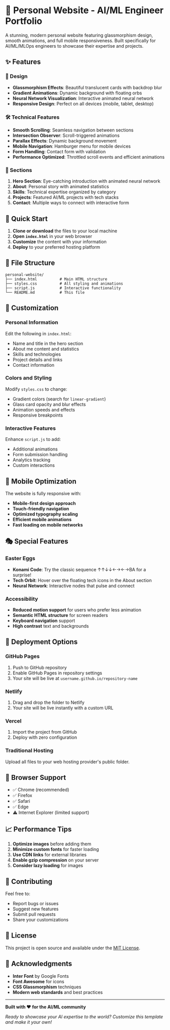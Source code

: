 # 🚀 Personal Website - AI/ML Engineer Portfolio

A stunning, modern personal website featuring glassmorphism design, smooth animations, and full mobile responsiveness. Built specifically for AI/ML/MLOps engineers to showcase their expertise and projects.

## ✨ Features

### 🎨 Design
- **Glassmorphism Effects**: Beautiful translucent cards with backdrop blur
- **Gradient Animations**: Dynamic background with floating orbs
- **Neural Network Visualization**: Interactive animated neural network
- **Responsive Design**: Perfect on all devices (mobile, tablet, desktop)

### 🛠️ Technical Features
- **Smooth Scrolling**: Seamless navigation between sections
- **Intersection Observer**: Scroll-triggered animations
- **Parallax Effects**: Dynamic background movement
- **Mobile Navigation**: Hamburger menu for mobile devices
- **Form Handling**: Contact form with validation
- **Performance Optimized**: Throttled scroll events and efficient animations

### 🎯 Sections
1. **Hero Section**: Eye-catching introduction with animated neural network
2. **About**: Personal story with animated statistics
3. **Skills**: Technical expertise organized by category
4. **Projects**: Featured AI/ML projects with tech stacks
5. **Contact**: Multiple ways to connect with interactive form

## 🚀 Quick Start

1. **Clone or download** the files to your local machine
2. **Open `index.html`** in your web browser
3. **Customize** the content with your information
4. **Deploy** to your preferred hosting platform

## 📁 File Structure

```
personal-website/
├── index.html          # Main HTML structure
├── styles.css          # All styling and animations
├── script.js           # Interactive functionality
└── README.md           # This file
```

## 🎨 Customization

### Personal Information
Edit the following in `index.html`:
- Name and title in the hero section
- About me content and statistics
- Skills and technologies
- Project details and links
- Contact information

### Colors and Styling
Modify `styles.css` to change:
- Gradient colors (search for `linear-gradient`)
- Glass card opacity and blur effects
- Animation speeds and effects
- Responsive breakpoints

### Interactive Features
Enhance `script.js` to add:
- Additional animations
- Form submission handling
- Analytics tracking
- Custom interactions

## 📱 Mobile Optimization

The website is fully responsive with:
- **Mobile-first design approach**
- **Touch-friendly navigation**
- **Optimized typography scaling**
- **Efficient mobile animations**
- **Fast loading on mobile networks**

## 🎭 Special Features

### Easter Eggs
- **Konami Code**: Try the classic sequence ↑↑↓↓←→←→BA for a surprise!
- **Tech Orbit**: Hover over the floating tech icons in the About section
- **Neural Network**: Interactive nodes that pulse and connect

### Accessibility
- **Reduced motion support** for users who prefer less animation
- **Semantic HTML structure** for screen readers
- **Keyboard navigation** support
- **High contrast** text and backgrounds

## 🚀 Deployment Options

### GitHub Pages
1. Push to GitHub repository
2. Enable GitHub Pages in repository settings
3. Your site will be live at `username.github.io/repository-name`

### Netlify
1. Drag and drop the folder to Netlify
2. Your site will be live instantly with a custom URL

### Vercel
1. Import the project from GitHub
2. Deploy with zero configuration

### Traditional Hosting
Upload all files to your web hosting provider's public folder.

## 🔧 Browser Support

- ✅ Chrome (recommended)
- ✅ Firefox
- ✅ Safari
- ✅ Edge
- ⚠️ Internet Explorer (limited support)

## 📈 Performance Tips

1. **Optimize images** before adding them
2. **Minimize custom fonts** for faster loading
3. **Use CDN links** for external libraries
4. **Enable gzip compression** on your server
5. **Consider lazy loading** for images

## 🤝 Contributing

Feel free to:
- Report bugs or issues
- Suggest new features
- Submit pull requests
- Share your customizations

## 📄 License

This project is open source and available under the [MIT License](LICENSE).

## 🙏 Acknowledgments

- **Inter Font** by Google Fonts
- **Font Awesome** for icons
- **CSS Glassmorphism** techniques
- **Modern web standards** and best practices

---

**Built with ❤️ for the AI/ML community**

*Ready to showcase your AI expertise to the world? Customize this template and make it your own!*
